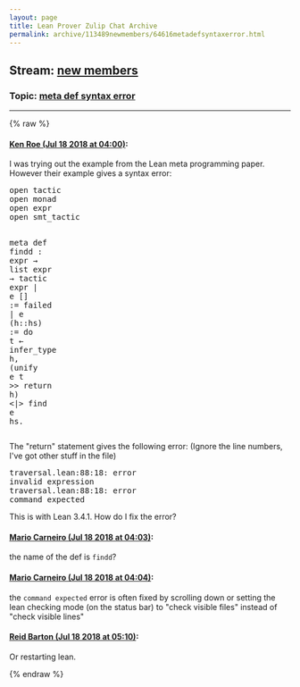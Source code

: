 ```yaml
---
layout: page
title: Lean Prover Zulip Chat Archive 
permalink: archive/113489newmembers/64616metadefsyntaxerror.html
---
```


## Stream: [new members](index.html)
### Topic: [meta def syntax error](64616metadefsyntaxerror.html)

---


{% raw %}
#### [ Ken Roe (Jul 18 2018 at 04:00)](https://leanprover.zulipchat.com/#narrow/stream/113489-new%20members/topic/meta%20def%20syntax%20error/near/129846795):
<p>I was trying out the example from the Lean meta programming paper.  However their example gives a syntax error:</p>
<div class="codehilite"><pre><span></span><span class="kn">open</span> <span class="n">tactic</span>
<span class="kn">open</span> <span class="n">monad</span>
<span class="kn">open</span> <span class="n">expr</span>
<span class="kn">open</span> <span class="n">smt_tactic</span>

<span class="n">meta</span> <span class="n">def</span> <span class="n">findd</span> <span class="o">:</span> <span class="n">expr</span> <span class="bp">→</span> <span class="n">list</span> <span class="n">expr</span> <span class="bp">→</span> <span class="n">tactic</span> <span class="n">expr</span>
<span class="bp">|</span> <span class="n">e</span> <span class="o">[]</span> <span class="o">:=</span> <span class="n">failed</span>
<span class="bp">|</span> <span class="n">e</span> <span class="o">(</span><span class="n">h</span><span class="bp">::</span><span class="n">hs</span><span class="o">)</span> <span class="o">:=</span>
    <span class="n">do</span> <span class="n">t</span> <span class="err">←</span> <span class="n">infer_type</span> <span class="n">h</span><span class="o">,</span>
    <span class="o">(</span><span class="n">unify</span> <span class="n">e</span> <span class="n">t</span> <span class="bp">&gt;&gt;</span> <span class="n">return</span> <span class="n">h</span><span class="o">)</span> <span class="bp">&lt;|&gt;</span> <span class="n">find</span> <span class="n">e</span> <span class="n">hs</span><span class="bp">.</span>
</pre></div>


<p>The "return" statement gives the following error:  (Ignore the line numbers, I've got other stuff in the file)</p>
<div class="codehilite"><pre><span></span><span class="n">traversal</span><span class="bp">.</span><span class="n">lean</span><span class="o">:</span><span class="mi">88</span><span class="o">:</span><span class="mi">18</span><span class="o">:</span> <span class="n">error</span>
<span class="n">invalid</span> <span class="n">expression</span>
<span class="n">traversal</span><span class="bp">.</span><span class="n">lean</span><span class="o">:</span><span class="mi">88</span><span class="o">:</span><span class="mi">18</span><span class="o">:</span> <span class="n">error</span>
<span class="n">command</span> <span class="n">expected</span>
</pre></div>


<p>This is with Lean 3.4.1.  How do I fix the error?</p>

#### [ Mario Carneiro (Jul 18 2018 at 04:03)](https://leanprover.zulipchat.com/#narrow/stream/113489-new%20members/topic/meta%20def%20syntax%20error/near/129846865):
<p>the name of the def is <code>findd</code>?</p>

#### [ Mario Carneiro (Jul 18 2018 at 04:04)](https://leanprover.zulipchat.com/#narrow/stream/113489-new%20members/topic/meta%20def%20syntax%20error/near/129846918):
<p>the <code>command expected</code> error is often fixed by scrolling down or setting the lean checking mode (on the status bar) to "check visible files" instead of "check visible lines"</p>

#### [ Reid Barton (Jul 18 2018 at 05:10)](https://leanprover.zulipchat.com/#narrow/stream/113489-new%20members/topic/meta%20def%20syntax%20error/near/129848796):
<p>Or restarting lean.</p>


{% endraw %}
